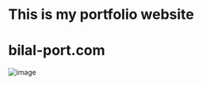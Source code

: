 # This is my portfolio website 
# bilal-port.com
![image](https://github.com/billyfe83/bilal_port.com/assets/146771733/255f3522-0d6d-4ea1-8971-e1b8c5447f42)
